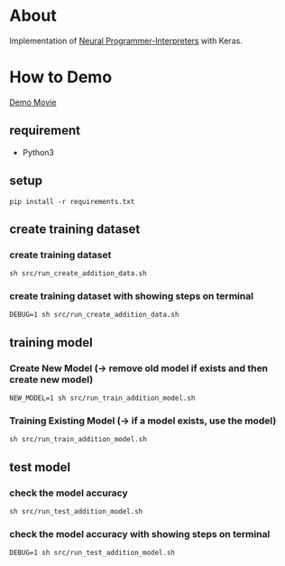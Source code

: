 About
=====

Implementation of [Neural Programmer-Interpreters](http://arxiv.org/abs/1511.06279) with Keras.

How to Demo
===========

[Demo Movie](https://youtu.be/s7PuBqwI2YA)

requirement
-----------

* Python3

setup
-----

```
pip install -r requirements.txt
```

create training dataset
-----------------------
### create training dataset
```
sh src/run_create_addition_data.sh
```

### create training dataset with showing steps on terminal
```
DEBUG=1 sh src/run_create_addition_data.sh
```

training model
------------------
### Create New Model (-> remove old model if exists and then create new model)
```
NEW_MODEL=1 sh src/run_train_addition_model.sh
```

### Training Existing Model (-> if a model exists, use the model)
```
sh src/run_train_addition_model.sh
```

test model
----------
### check the model accuracy
```
sh src/run_test_addition_model.sh
```

### check the model accuracy with showing steps on terminal
```
DEBUG=1 sh src/run_test_addition_model.sh
```
